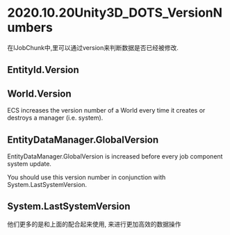 # 2020.10.20Unity3D_DOTS_VersionNumbers

在IJobChunk中,里可以通过version来判断数据是否已经被修改.

## EntityId.Version

## World.Version

ECS increases the version number of a World every time it creates or destroys a manager (i.e. system).

## EntityDataManager.GlobalVersion

EntityDataManager.GlobalVersion is increased before every job component system update.

You should use this version number in conjunction with System.LastSystemVersion.

## System.LastSystemVersion

他们更多的是和上面的配合起来使用, 来进行更加高效的数据操作

